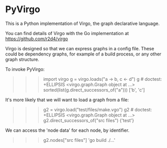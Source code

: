 # PyVirgo

This is a Python implementation of Virgo, the graph declarative language.

You can find details of Virgo with the Go implementation at https://github.com/r2d4/virgo

Virgo is designed so that we can express graphs in a config file. These could be dependency graphs, for example of a build process, or any other graph structure.

To invoke PyVirgo:
>>> import virgo
>>> g = virgo.loads("a -> b, c <- d")
>>> g       # doctest: +ELLIPSIS
<virgo.graph.Graph object at ...>
>>> sorted(list(g.direct_successors_of("a")))
['b', 'c']

It's more likely that we will want to load a graph from a file:
>>> g2 = virgo.load("test/files/make.vgo")
>>> g2      # doctest: +ELLIPSIS
<virgo.graph.Graph object at ...>
>>> g2.direct_successors_of("src files")
{'test'}

We can access the 'node data' for each node, by identifier.
>>> g2.nodes["src files"]
'go build ./...'
